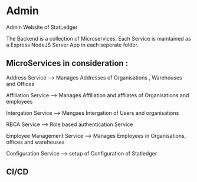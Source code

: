 # Admin
Admin Website of StatLedger

The Backend is a collection of Microservices, Each Service is maintained as a Express NodeJS Server App in each seperate folder.
## MicroServices in consideration :
Address Service --> Manages Addresses of Organisations , Warehouses and Offices

Affiliation Service --> Manages Affiliation and affliates of Organisations and employees 

Intergation Service --> Mangaes Intergation of Users and organisations 

RBCA Service --> Role based authentication Service

Employee Management Service --> Manages Employees in Organisations, offices and warehouses 

Configuration Service --> setup of Configuration of Statledger


## CI/CD

